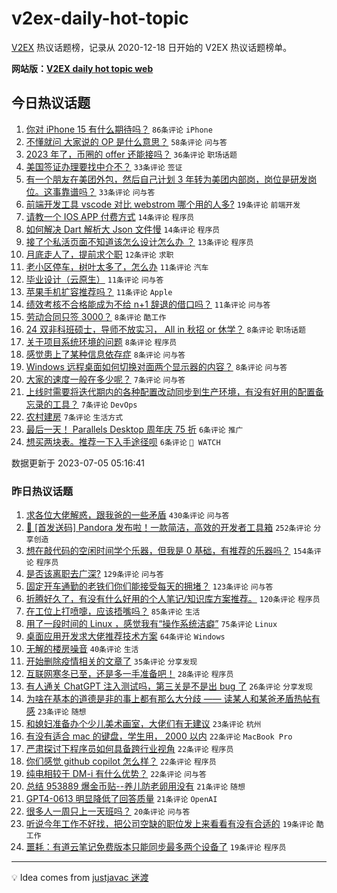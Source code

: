# v2ex-daily-hot-topic

[V2EX](https://www.v2ex.com/) 热议话题榜，记录从 2020-12-18 日开始的 V2EX 热议话题榜单。

**网站版：[V2EX daily hot topic web](https://boojack.github.io/v2ex-daily-hot-topic-web/)**

## 今日热议话题

<!-- TODAY BEGIN -->

1. [你对 iPhone 15 有什么期待吗？](https://www.v2ex.com/t/954175) `86条评论` `iPhone`
1. [不懂就问 大家说的 OP 是什么意思？](https://www.v2ex.com/t/954167) `58条评论` `问与答`
1. [2023 年了，币圈的 offer 还能接吗？](https://www.v2ex.com/t/954213) `36条评论` `职场话题`
1. [美国签证办理要找中介不？](https://www.v2ex.com/t/954224) `33条评论` `签证`
1. [有一个朋友在美团外包，然后自己计划 3 年转为美团内部岗，岗位是研发岗位。这事靠谱吗？](https://www.v2ex.com/t/954220) `33条评论` `问与答`
1. [前端开发工具 vscode 对比 webstrom 哪个用的人多?](https://www.v2ex.com/t/954188) `19条评论` `前端开发`
1. [请教一个 IOS APP 付费方式](https://www.v2ex.com/t/954221) `14条评论` `程序员`
1. [如何解决 Dart 解析大 Json 文件慢](https://www.v2ex.com/t/954190) `14条评论` `程序员`
1. [接了个私活页面不知道该怎么设计怎么办 ？](https://www.v2ex.com/t/954233) `13条评论` `程序员`
1. [月底走人了，提前求个职](https://www.v2ex.com/t/954194) `12条评论` `求职`
1. [老小区停车，树叶太多了，怎么办](https://www.v2ex.com/t/954238) `11条评论` `汽车`
1. [毕业设计（云原生）](https://www.v2ex.com/t/954195) `11条评论` `问与答`
1. [苹果手机扩容推荐吗？](https://www.v2ex.com/t/954189) `11条评论` `Apple`
1. [绩效考核不合格能成为不给 n+1 辞退的借口吗？](https://www.v2ex.com/t/954183) `11条评论` `问与答`
1. [劳动合同只签 3000？](https://www.v2ex.com/t/954241) `8条评论` `酷工作`
1. [24 双非科班硕士，导师不放实习， All in 秋招 or 休学？](https://www.v2ex.com/t/954239) `8条评论` `职场话题`
1. [关于项目系统环境的问题](https://www.v2ex.com/t/954210) `8条评论` `程序员`
1. [感觉患上了某种信息依存症](https://www.v2ex.com/t/954187) `8条评论` `问与答`
1. [Windows 远程桌面如何切换对面两个显示器的内容？](https://www.v2ex.com/t/954186) `8条评论` `问与答`
1. [大家的速度一般在多少呢？](https://www.v2ex.com/t/954254) `7条评论` `问与答`
1. [上线时需要将迭代期内的各种配置改动同步到生产环境，有没有好用的配置备忘录的工具？](https://www.v2ex.com/t/954218) `7条评论` `DevOps`
1. [农村建房](https://www.v2ex.com/t/954211) `7条评论` `生活方式`
1. [最后一天！ Parallels Desktop 周年庆 75 折](https://www.v2ex.com/t/954235) `6条评论` `推广`
1. [想买两块表。推荐一下入手途径呗](https://www.v2ex.com/t/954198) `6条评论` ` WATCH`

数据更新于 2023-07-05 05:16:41

<!-- TODAY END -->

### 昨日热议话题

<!-- YESTERDAY BEGIN -->

1. [求各位大佬解惑，跟我爸的一些矛盾](https://www.v2ex.com/t/953889) `430条评论` `问与答`
1. [🎁 [首发送码] Pandora 发布啦！一款简洁，高效的开发者工具箱](https://www.v2ex.com/t/953853) `252条评论` `分享创造`
1. [想在敲代码的空闲时间学个乐器，但我是 0 基础，有推荐的乐器吗？](https://www.v2ex.com/t/953887) `154条评论` `程序员`
1. [是否该离职去广深?](https://www.v2ex.com/t/953916) `129条评论` `问与答`
1. [固定开车通勤的老铁们你们能接受每天的拥堵？](https://www.v2ex.com/t/953845) `123条评论` `问与答`
1. [折腾好久了，有没有什么好用的个人笔记/知识库方案推荐。](https://www.v2ex.com/t/953991) `120条评论` `程序员`
1. [在工位上打喷嚏，应该捂嘴吗？](https://www.v2ex.com/t/953909) `85条评论` `生活`
1. [用了一段时间的 Linux ，感觉我有“操作系统洁癖”](https://www.v2ex.com/t/953897) `75条评论` `Linux`
1. [桌面应用开发求大佬推荐技术方案](https://www.v2ex.com/t/953895) `64条评论` `Windows`
1. [无解的楼房噪音](https://www.v2ex.com/t/954079) `40条评论` `生活`
1. [开始删除疫情相关的文章了](https://www.v2ex.com/t/953911) `35条评论` `分享发现`
1. [互联网寒冬已至，还是多一手准备吧！](https://www.v2ex.com/t/953903) `28条评论` `程序员`
1. [有人通关 ChatGPT 注入测试吗，第三关是不是出 bug 了](https://www.v2ex.com/t/954043) `26条评论` `分享发现`
1. [为啥在基本的道德是非的事上都有那么大分歧 —— 读某人和某爸矛盾热帖有感](https://www.v2ex.com/t/954074) `23条评论` `随想`
1. [和媳妇准备办个少儿美术画室，大佬们有无建议](https://www.v2ex.com/t/954054) `23条评论` `杭州`
1. [有没有适合 mac 的键盘，学生用， 2000 以内](https://www.v2ex.com/t/954097) `22条评论` `MacBook Pro`
1. [严肃探讨下程序员如何具备跨行业视角](https://www.v2ex.com/t/954063) `22条评论` `程序员`
1. [你们感觉 github copilot 怎么样？](https://www.v2ex.com/t/953968) `22条评论` `程序员`
1. [纯电相较于 DM-i 有什么优势？](https://www.v2ex.com/t/953863) `22条评论` `问与答`
1. [总结 953889 爆金币贴--养儿防老卵用没有](https://www.v2ex.com/t/953935) `21条评论` `随想`
1. [GPT4-0613 明显降低了回答质量](https://www.v2ex.com/t/953862) `21条评论` `OpenAI`
1. [很多人一周只上一天班吗？](https://www.v2ex.com/t/953860) `20条评论` `问与答`
1. [听说今年工作不好找，把公司空缺的职位发上来看看有没有合适的](https://www.v2ex.com/t/954090) `19条评论` `酷工作`
1. [噩耗：有道云笔记免费版本只能同步最多两个设备了](https://www.v2ex.com/t/953969) `19条评论` `程序员`

<!-- YESTERDAY END -->

---

💡 Idea comes from [justjavac 迷渡](https://github.com/justjavac/)
